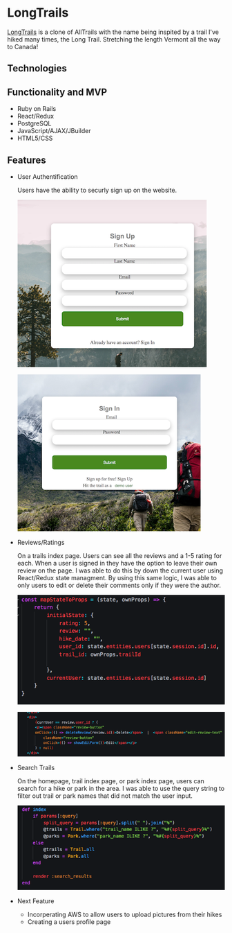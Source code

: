 # LongTrails
[LongTrails](https://long-trails-staging.herokuapp.com/#/) is a clone of AllTrails with the name being inspited by a trail I've hiked many times, the Long Trail. Stretching the length Vermont all the way to Canada! 

## Technologies


## Functionality and MVP 
- Ruby on Rails
- React/Redux 
- PostgreSQL
- JavaScript/AJAX/JBuilder 
- HTML5/CSS

## Features 

* User Authentification

    Users have the ability to securly sign up on the website.   

    ![User Auth](app/assets/images/sign_up.jpeg)


    ![User Auth](app/assets/images/sign_in.jpeg)

* Reviews/Ratings

    On a trails index page. Users can see all the reviews and a 1-5 rating for each. When a user is signed in they have the option to leave their own review on the page. I was able to do this by down the current user using React/Redux state managment. By using this same logic, I was able to only users to edit or delete their comments only if they were the author. 

    ![Reviews](app/assets/images/review_1.jpeg)

    ![Reviews](app/assets/images/review_2.jpeg)

* Search Trails

    On the homepage, trail index page, or park index page, users can search for a hike or park in the area. I was able to use the query string to filter out trail or park names that did not match the user input. 

    ![Reviews](app/assets/images/search_1.jpeg)

* Next Feature
    - Incorperating AWS to allow users to upload pictures from their hikes
    - Creating a users profile page


